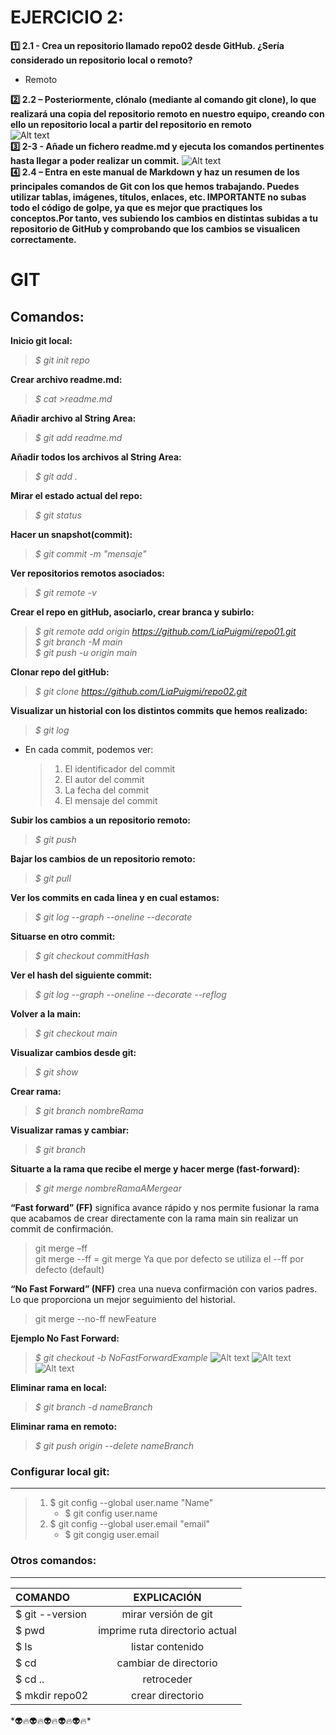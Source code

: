 # EJERCICIO 2:
**:one: 2.1 - Crea un repositorio llamado repo02 desde GitHub. ¿Sería considerado un repositorio local o remoto?**
- Remoto

**:two: 2.2 – Posteriormente, clónalo (mediante al comando git clone), lo que realizará una copia del repositorio remoto en nuestro equipo, creando con ello un repositorio local a partir del repositorio en remoto**  
![Alt text](./Screenshots/clone.JPG)  
**:three: 2-3 - Añade un fichero readme.md y ejecuta los comandos pertinentes hasta llegar a poder realizar un commit.**
![Alt text](./Screenshots/createReadme.JPG)  
**:four: 2.4 – Entra en este manual de Markdown y haz un resumen de los principales comandos de Git con los que hemos trabajando. Puedes utilizar tablas, imágenes, títulos, enlaces, etc. IMPORTANTE no subas todo el código de golpe, ya que es mejor que practiques los conceptos.Por tanto, ves subiendo los cambios en distintas subidas a tu repositorio de GitHub y comprobando que los cambios se visualicen correctamente.**  

# GIT

## Comandos:

**Inicio git local:**  
>_$ git init repo_

**Crear archivo readme.md:**  
>_$ cat >readme.md_

**Añadir archivo al String Area:**  
>_$ git add readme.md_ 
  
**Añadir todos los archivos al String Area:**  
>_$ git add ._

**Mirar el estado actual del repo:**  
>_$ git status_ 

**Hacer un snapshot(commit):**  
>_$ git commit -m "mensaje"_

**Ver repositorios remotos asociados:**  
>_$ git remote -v_

**Crear el repo en gitHub, asociarlo, crear branca y subirlo:**  
>  _$ git remote add origin https://github.com/LiaPuigmi/repo01.git_   
  _$ git branch -M main_  
  _$ git push -u origin main_  

**Clonar repo del gitHub:**  
>_$ git clone https://github.com/LiaPuigmi/repo02.git_

**Visualizar un historial con los distintos commits que hemos realizado:**  
>_$ git log_
  - En cada commit, podemos ver:
    >1. El identificador del commit
    >2. El autor del commit
    >3. La fecha del commit
    >4. El mensaje del commit

**Subir los cambios a un repositorio remoto:**  
>_$ git push_

**Bajar los cambios de un repositorio remoto:** 
>_$ git pull_  

**Ver los commits en cada linea y en cual estamos:**  
>_$ git log --graph --oneline --decorate_

**Situarse en otro commit:**
>_$ git checkout commitHash_  

**Ver el hash del siguiente commit:**  
>_$ git log --graph --oneline --decorate --reflog_

**Volver a la main:**
>_$ git checkout main_

**Visualizar cambios desde git:**  
>_$ git show_  

**Crear rama:**  
>_$ git branch nombreRama_

**Visualizar ramas y cambiar:**  
>_$ git branch_

**Situarte a la rama que recibe el merge y hacer merge (fast-forward):**  
>_$ git merge nombreRamaAMergear_

**“Fast forward” (FF)** significa avance rápido y nos permite fusionar la rama que acabamos de crear directamente con la rama main sin realizar un commit de confirmación.
> git merge –ff  
> git merge --ff = git merge Ya que por
defecto se utiliza el --ff por defecto
(default)

**“No Fast Forward” (NFF)** crea una nueva confirmación con varios padres. Lo que proporciona un mejor seguimiento del historial.
> git merge --no-ff newFeature

**Ejemplo No Fast Forward:**  
>_$ git checkout -b NoFastForwardExample_
![Alt text](./Screenshots/nff1.JPG)
![Alt text](./Screenshots/nff2.JPG)
![Alt text](./Screenshots/nff3.JPG) 
  

**Eliminar rama en local:**
>_$ git branch -d nameBranch_

**Eliminar rama en remoto:**  
>_$ git push origin --delete nameBranch_


### Configurar local git:
***  
>1. $ git config --global user.name "Name"
>    * $ git config user.name
>2. $ git config --global user.email "email"
>    * $ git congig user.email


### Otros comandos:
***
|COMANDO |EXPLICACIÓN |  
|:--- |:----:|
|$ git --version |mirar versión de git |  
|$ pwd |imprime ruta directorio actual |  
|$ ls |listar contenido |
|$ cd |cambiar de directorio |
|$ cd .. |retroceder |
|$ mkdir repo02 |crear directorio |
  

\*:alien::fire::alien::fire::alien::fire::alien::fire::alien::fire:\*